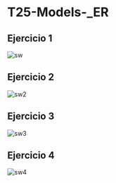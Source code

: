 # T25-Models-_ER
## Ejercicio 1
![sw](https://user-images.githubusercontent.com/76429837/107271033-f6c30700-6a4b-11eb-96f2-e0f6245ea171.PNG)

## Ejercicio 2
![sw2](https://user-images.githubusercontent.com/76429837/107271007-ec087200-6a4b-11eb-9cc1-b453f6316a3f.PNG)

## Ejercicio 3
![sw3](https://user-images.githubusercontent.com/76429837/107271017-f1fe5300-6a4b-11eb-877d-76289a4174d3.PNG)

## Ejercicio 4
![sw4](https://user-images.githubusercontent.com/76429837/107271026-f460ad00-6a4b-11eb-9b9b-920cc94f1afd.PNG)
